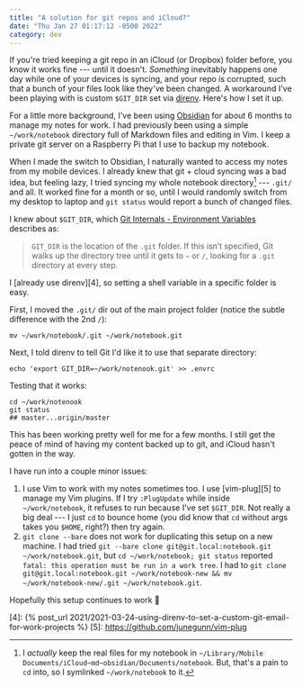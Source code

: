 ```yaml
---
title: "A solution for git repos and iCloud?"
date: "Thu Jan 27 01:17:12 -0500 2022"
category: dev
---
```


If you're tried keeping a git repo in an iCloud (or Dropbox) folder before,
you know it works fine --- until it doesn't. _Something_ inevitably happens
one day while one of your devices is syncing, and your repo is corrupted, such
that a bunch of your files look like they've been changed. A workaround I've
been playing with is custom `$GIT_DIR` set via [direnv][1]. Here's how I set
it up.

For a little more background, I've been using [Obsidian][2] for about 6 months
to manage my notes for work. I had previously been using a simple
`~/work/notebook` directory full of Markdown files and editing in Vim. I keep
a private git server on a Raspberry Pi that I use to backup my notebook. 

When I made the switch to Obsidian, I naturally wanted to access my notes from
my mobile devices. I already knew that git + cloud syncing was a bad idea, but
feeling lazy, I tried syncing my whole notebook directory[^1] --- `.git/` and
all. It worked fine for a month or so, until I would randomly switch from my
desktop to laptop and `git status` would report a bunch of changed files.

I knew about `$GIT_DIR`, which [Git Internals - Environment Variables][3]
describes as:

> `GIT_DIR` is the location of the `.git` folder. If this isn’t specified, Git
> walks up the directory tree until it gets to `~` or `/`, looking for a
> `.git` directory at every step.

I [already use direnv][4], so setting a shell variable in a specific folder is
easy.

First, I moved the `.git/` dir out of the main project folder (notice the
subtle difference with the 2nd `/`):

```
mv ~/work/notebook/.git ~/work/notebook.git
```

Next, I told direnv to tell Git I'd like it to use that separate directory:

```
echo 'export GIT_DIR=~/work/notenook.git' >> .envrc
```

Testing that it works:

```
cd ~/work/notenook
git status
## master...origin/master
```

This has been working pretty well for me for a few months. I still get the
peace of mind of having my content backed up to git, and iCloud hasn't gotten
in the way.

I have run into a couple minor issues:

1. I use Vim to work with my notes sometimes too. I use [vim-plug][5] to
   manage my Vim plugins. If I try `:PlugUpdate` while inside
   `~/work/notebook`, it refuses to run because I've set `$GIT_DIR`. Not
   really a big deal --- I just `cd` to bounce home (you did know that `cd`
   without args takes you `$HOME`, right?) then try again.
2. `git clone --bare` does not work for duplicating this setup on a new
   machine. I had tried `git --bare clone git@git.local:notebook.git
   ~/work/notebook.git`, but `cd ~/work/notebook; git status` reported `fatal:
   this operation must be run in a work tree`. I had to `git clone
   git@git.local:notebook.git ~/work/notebook-new && mv
   ~/work/notebook-new/.git ~/work/notebook.git`.

Hopefully this setup continues to work :crossed_fingers:

[^1]: I _actually_ keep the real files for my notebook in `~/Library/Mobile
    Documents/iCloud~md~obsidian/Documents/notebook`. But, that's a pain to
    `cd` into, so I symlinked `~/work/notebook` to it.

[1]: https://direnv.net
[2]: https://obsidian.md
[3]: https://git-scm.com/book/en/v2/Git-Internals-Environment-Variables
[4]: {% post_url 2021/2021-03-24-using-direnv-to-set-a-custom-git-email-for-work-projects %}
[5]: https://github.com/junegunn/vim-plug
